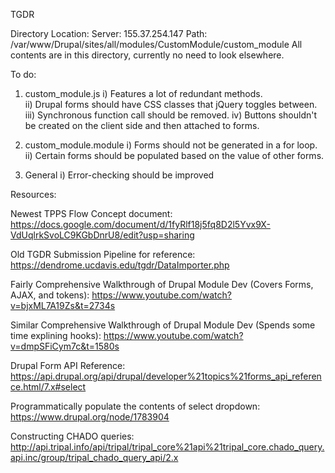 TGDR 

Directory Location:
Server: 155.37.254.147
Path:   /var/www/Drupal/sites/all/modules/CustomModule/custom_module
All contents are in this directory, currently no need to look elsewhere.

To do:

1) custom_module.js 
    i) Features a lot of redundant methods.  
    ii) Drupal forms should have CSS classes that jQuery toggles between.
    iii) Synchronous function call should be removed.
    iv) Buttons shouldn't be created on the client side and then attached to forms.

2) custom_module.module
    i) Forms should not be generated in a for loop.
    ii) Certain forms should be populated based on the value of other forms.

3) General
    i) Error-checking should be improved

Resources:

Newest TPPS Flow Concept document: https://docs.google.com/document/d/1fyRlf18j5fq8D2l5Yvx9X-VdUqlrkSvoLC9KGbDnrU8/edit?usp=sharing

Old TGDR Submission Pipeline for reference: https://dendrome.ucdavis.edu/tgdr/DataImporter.php

Fairly Comprehensive Walkthrough of Drupal Module Dev (Covers Forms, AJAX, and tokens):
https://www.youtube.com/watch?v=bjxML7A19Zs&t=2734s

Similar Comprehensive Walkthrough of Drupal Module Dev (Spends some time explining hooks):
https://www.youtube.com/watch?v=dmpSFiCym7c&t=1580s

Drupal Form API Reference:
https://api.drupal.org/api/drupal/developer%21topics%21forms_api_reference.html/7.x#select

Programmatically populate the contents of select dropdown:
https://www.drupal.org/node/1783904

Constructing CHADO queries:
http://api.tripal.info/api/tripal/tripal_core%21api%21tripal_core.chado_query.api.inc/group/tripal_chado_query_api/2.x
